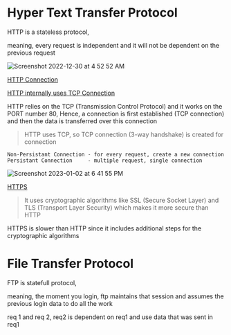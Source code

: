 # Hyper Text Transfer Protocol

HTTP is a stateless protocol,   

meaning, every request is independent and it will not be dependent on the previous request 

![Screenshot 2022-12-30 at 4 52 52 AM](https://user-images.githubusercontent.com/16437905/210020424-98b1419d-6a7d-4527-b06f-59fd3ac54afd.png)


<ins>HTTP Connection</ins>   

[HTTP internally uses TCP Connection](https://github.com/sushilsridhar/cs-fundamentals/blob/main/cn/TCP.md)

HTTP relies on the TCP (Transmission Control Protocol) and it works on the PORT number 80, Hence, a connection is first established (TCP connection) and then the data is transferred over this connection

> HTTP uses TCP, so TCP connection (3-way handshake) is created for connection


```
Non-Persistant Connection - for every request, create a new connection      
Persistant Connection     - multiple request, single connection 
```

![Screenshot 2023-01-02 at 6 41 55 PM](https://user-images.githubusercontent.com/16437905/210235992-a48856ca-40e2-4036-8b95-f3a947415de9.png)


<ins>HTTPS</ins>    
> It uses cryptographic algorithms like SSL (Secure Socket Layer) and TLS (Transport Layer Security) which makes it more secure than HTTP   

HTTPS is slower than HTTP since it includes additional steps for the cryptographic algorithms

# File Transfer Protocol 

FTP is statefull protocol,        

meaning, the moment you login, ftp maintains that session and assumes the previous login data to do all the work    

req 1 and req 2, req2 is dependent on req1 and use data that was sent in req1   

